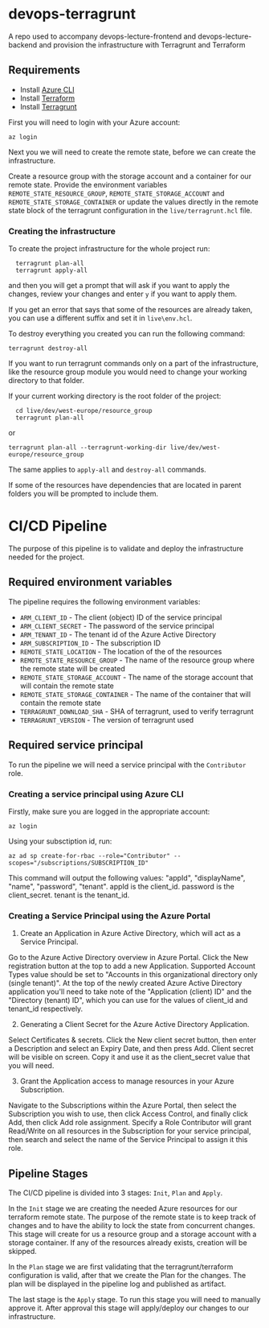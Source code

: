# devops-terragrunt
A repo used to accompany devops-lecture-frontend and devops-lecture-backend and provision the infrastructure with Terragrunt and Terraform

## Requirements

- Install [Azure CLI](https://docs.microsoft.com/en-us/cli/azure/install-azure-cli?view=azure-cli-latest)
- Install [Terraform](https://learn.hashicorp.com/terraform/getting-started/install)
- Install [Terragrunt](https://terragrunt.gruntwork.io/docs/getting-started/install/)

First you will need to login with your Azure account:

```az login```

Next you we will need to create the remote state, before we can create the infrastructure. 

Create a resource group with the storage account and a container for our remote state. Provide the environment variables `REMOTE_STATE_RESOURCE_GROUP`, `REMOTE_STATE_STORAGE_ACCOUNT` and `REMOTE_STATE_STORAGE_CONTAINER` or update the values directly in the remote state block of the terragrunt configuration in the `live/terragrunt.hcl` file.

### Creating the infrastructure

To create the project infrastructure for the whole project run:

```
  terragrunt plan-all
  terragrunt apply-all
```

and then you will get a prompt that will ask if you want to apply the changes, review your changes and enter `y` if you want to apply them.

If you get an error that says that some of the resources are already taken, you can use a different suffix and set it in `live\env.hcl`.

To destroy everything you created you can run the following command:

```terragrunt destroy-all```

If you want to run terragrunt commands only on a part of the infrastructure, like the resource group module you would need to change your working directory to that folder.

If your current working directory is the root folder of the project:

```
  cd live/dev/west-europe/resource_group 
  terragrunt plan-all
```

or

```terragrunt plan-all --terragrunt-working-dir live/dev/west-europe/resource_group```

The same applies to `apply-all` and `destroy-all` commands.

If some of the resources have dependencies that are located in parent folders you will be prompted to include them.


# CI/CD Pipeline

The purpose of this pipeline is to validate and deploy the infrastructure needed for the project. 

## Required environment variables

The pipeline requires the following environment variables:

- `ARM_CLIENT_ID` - The client (object) ID of the service principal
- `ARM_CLIENT_SECRET` - The password of the service principal
- `ARM_TENANT_ID` - The tenant id of the Azure Active Directory
- `ARM_SUBSCRIPTION_ID` - The subscription ID
- `REMOTE_STATE_LOCATION` - The location of the of the resources
- `REMOTE_STATE_RESOURCE_GROUP` - The name of the resource group where the remote state will be created
- `REMOTE_STATE_STORAGE_ACCOUNT` - The name of the storage account that will contain the remote state
- `REMOTE_STATE_STORAGE_CONTAINER` - The name of the container that will contain the remote state
- `TERRAGRUNT_DOWNLOAD_SHA` - SHA of terragrunt, used to verify terragrunt
- `TERRAGRUNT_VERSION` - The version of terragrunt used

## Required service principal

To run the pipeline we will need a service principal with the `Contributor` role.

### Creating a service principal using Azure CLI

Firstly, make sure you are logged in the appropriate account:

```
az login 
```

Using your subsctiption id, run:

```
az ad sp create-for-rbac --role="Contributor" --scopes="/subscriptions/SUBSCRIPTION_ID"
```

This command will output the following values: "appId", "displayName", "name", "password", "tenant". 
appId is the client_id.
password is the client_secret.
tenant is the tenant_id.


### Creating a Service Principal using the Azure Portal

1. Create an Application in Azure Active Directory, which will act as a Service Principal.

Go to the Azure Active Directory overview in Azure Portal. Click the New registration button at the top to add a new Application. Supported Account Types value should be set to "Accounts in this organizational directory only (single tenant)".
At the top of the newly created Azure Active Directory application you'll need to take note of the "Application (client) ID" and the "Directory (tenant) ID", which you can use for the values of client_id and tenant_id respectively.

2. Generating a Client Secret for the Azure Active Directory Application.

Select Certificates & secrets. Click the New client secret button, then enter a Description and select an Expiry Date, and then press Add. Client secret will be visible on screen. Copy it and use it as the client_secret value that you will need.

3. Grant the Application access to manage resources in your Azure Subscription.

Navigate to the Subscriptions within the Azure Portal, then select the Subscription you wish to use, then click Access Control, and finally click Add, then click Add role assignment. Specify a Role Contributor will grant Read/Write on all resources in the Subscription for your service principal, then search and select the name of the Service Principal to assign it this role.

## Pipeline Stages

The CI/CD pipeline is divided into 3 stages: `Init`, `Plan` and `Apply`. 

In the `Init` stage we are creating the needed Azure resources for our terraform remote state. The purpose of the remote state is to keep track of changes and to have the ability to lock the state from concurrent changes. This stage will create for us a resource group and a storage account with a storage container. If any of the resources already exists, creation will be skipped.

In the `Plan` stage we are first validating that the terragrunt/terraform configuration is valid, after that we create the Plan for the changes. The plan will be displayed in the pipeline log and published as artifact.

The last stage is the `Apply` stage. To run this stage you will need to manually approve it. After approval this stage will apply/deploy our changes to our infrastructure.